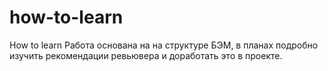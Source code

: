 # how-to-learn
How to learn
Работа основана на на структуре БЭМ, в планах подробно изучить рекомендации ревьювера и доработать это в проекте.
